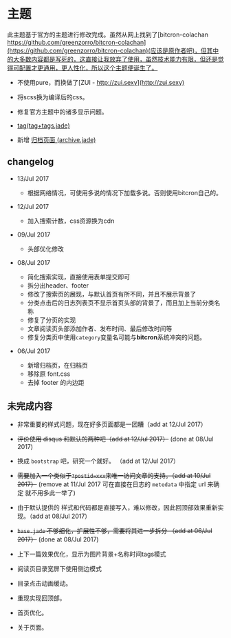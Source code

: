 # 主题

此主题基于官方的主题进行修改完成。虽然从网上找到了[bitcron-colachan https://github.com/greenzorro/bitcron-colachan](https://github.com/greenzorro/bitcron-colachan)(应该是原作者吧)，但其中的大多数内容都是写死的，这直接让我放弃了使用，虽然技术能力有限，但还是觉得可配置才更通用，更人性化，所以这个主题便诞生了。

- 不使用pure，而换做了[ZUI - http://zui.sexy](http://zui.sexy)

- 将scss换为编译后的css。

- 修复官方主题中的诸多显示问题。

- [tag(tag+tags.jade)](./tag+tags.jade)

- 新增 [归档页面 (archive.jade)]("./archive.jade")

## changelog

- 13/Jul 2017

  - 根据网络情况，可使用多说的情况下加载多说。否则使用bitcron自己的。

- 12/Jul 2017

  - 加入搜索计数，css资源换为cdn

- 09/Jul 2017

  - 头部优化修改

- 08/Jul 2017
  - 简化搜索实现，直接使用表单提交即可
  - 拆分出header、footer
  - 修改了搜索页的展现，与默认首页有所不同，并且不展示背景了
  - 分类点击后的日志列表页不显示首页头部的背景了，而且加上当前分类名称
  - 修复了分页的实现
  - 文章阅读页头部添加作者、发布时间、最后修改时间等
  - 修复分类页中使用`category`变量名可能与**bitcron**系统冲突的问题。

- 06/Jul 2017 
  - 新增归档页，在归档页
  - 移除原 font.css
  - 去掉 footer 的内边距

## 未完成内容

- 非常重要的样式问题，现在好多页面都是一团糟（add at 12/Jul 2017）

- ~~评价使用 disqus 和默认的两种吧（add at 12/Jul 2017）~~ (done at 08/Jul 2017)

- 换成 `bootstrap` 吧，研究一个就好。 （add at 12/Jul 2017）

- ~~需要加入一个类似于`?postid=xxx`来唯一访问文章的支持。（add at 10/Jul 2017）~~ (remove at 11/Jul 2017 可在直接在日志的 `metedata` 中指定 url 来确定 就不用多此一举了)

- 由于默认提供的 样式和代码都是直接写入，难以修改，因此回顶部效果重新实现。（add at 08/Jul 2017）

- ~~`base.jade` 不够细化，扩展性不够，需要将其进一步拆分 （add at 06/Jul 2017）~~ (done at 08/Jul 2017)

- 上下一篇效果优化，显示为图片背景+名称时间tags模式

- 阅读页目录宽屏下使用侧边模式

- 目录点击动画缓动。

- 重现实现回顶部。

- 首页优化。

- 关于页面。
